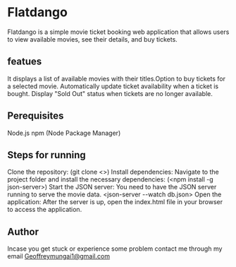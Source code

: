# Flatdango
Flatdango is a simple movie ticket booking web application that allows users to view available movies, see their details, and buy tickets. 

## featues
It displays a list of available movies with their titles.Option to buy tickets for a selected movie. Automatically update ticket availability when a ticket is bought. Display "Sold Out" status when tickets are no longer available.

## Perequisites
Node.js npm (Node Package Manager)

## Steps for running
Clone the repository: (git clone <>)
Install dependencies: Navigate to the project folder and install the necessary dependencies: (<npm install -g json-server>)
Start the JSON server: You need to have the JSON server running to serve the movie data. <json-server --watch db.json>
Open the application: After the server is up, open the index.html file in your browser to access the application.

## Author 
Incase you get stuck or experience some problem contact me through my email Geoffreymungai1@gmail.com


